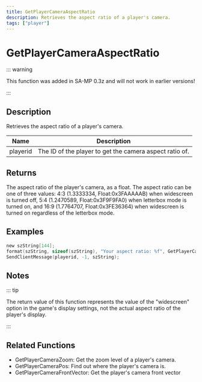 ```yaml
---
title: GetPlayerCameraAspectRatio
description: Retrieves the aspect ratio of a player's camera.
tags: ["player"]
---
```


# GetPlayerCameraAspectRatio

::: warning

This function was added in SA-MP 0.3z and will not work in earlier versions!

:::

## Description

Retrieves the aspect ratio of a player's camera.

| Name     | Description                                             |
| -------- | ------------------------------------------------------- |
| playerid | The ID of the player to get the camera aspect ratio of. |

## Returns

The aspect ratio of the player's camera, as a float. The aspect ratio can be one of three values: 4:3 (1.3333334, Float:0x3FAAAAAB) when widescreen is turned off, 5:4 (1.2470589, Float:0x3F9F9FA0) when letterbox mode is turned on, and 16:9 (1.7764707, Float:0x3FE36364) when widescreen is turned on regardless of the letterbox mode.

## Examples

```c
new szString[144];
format(szString, sizeof(szString), "Your aspect ratio: %f", GetPlayerCameraAspectRatio(playerid));
SendClientMessage(playerid, -1, szString);
```

## Notes

::: tip

The return value of this function represents the value of the "widescreen" option in the game's display settings, not the actual aspect ratio of the player's display.

:::

## Related Functions

- GetPlayerCameraZoom: Get the zoom level of a player's camera.
- GetPlayerCameraPos: Find out where the player's camera is.
- GetPlayerCameraFrontVector: Get the player's camera front vector
